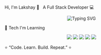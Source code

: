 Hi, I'm Lakshay 👋  
A Full Stack Developer 💻
<p align="center">
<img src="https://readme-typing-svg.herokuapp.com?font=Poppins&size=24&color=FF33CC&center=true&vCenter=true&lines=CSE+Student+%7C+AI%2FML+Learner;Full-Stack+Dev+in+Progress;Love+to+Build+%26+Learn" alt="Typing SVG" />
</p>

🚀 Tech I'm Learning  
<div align="center">
<img src="https://img.shields.io/badge/Python-3776AB?style=for-the-badge&logo=python&logoColor=white" />
<img src="https://img.shields.io/badge/C%2B%2B-00599C?style=for-the-badge&logo=c%2B%2B&logoColor=white" />
<img src="https://img.shields.io/badge/HTML5-E34F26?style=for-the-badge&logo=html5&logoColor=white" />
<img src="https://img.shields.io/badge/CSS3-1572B6?style=for-the-badge&logo=css3&logoColor=white" />
<img src="https://img.shields.io/badge/JavaScript-F7DF1E?style=for-the-badge&logo=javascript&logoColor=black" />
</div>

⭐️ “Code. Learn. Build. Repeat.” ⭐️


